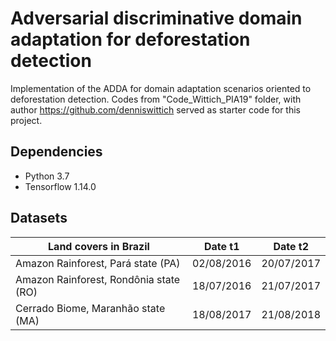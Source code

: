 # Adversarial discriminative domain adaptation for deforestation detection

Implementation of the ADDA for domain adaptation scenarios oriented to deforestation detection. Codes from 
"Code_Wittich_PIA19" folder, with author https://github.com/denniswittich served as starter code for this project.

## Dependencies

- Python 3.7
- Tensorflow 1.14.0

## Datasets
| Land covers in Brazil                 | Date t1      | Date t2      |
| -------------                         | ------------- | ------------- |
| Amazon Rainforest, Pará state (PA)    | 02/08/2016    | 20/07/2017    |
| Amazon Rainforest, Rondônia state (RO)| 18/07/2016    | 21/07/2017    |
| Cerrado Biome, Maranhão state (MA)    | 18/08/2017    | 21/08/2018    |
